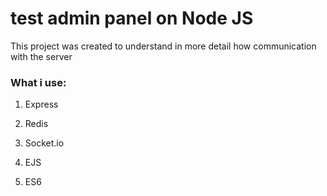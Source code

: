 # test admin panel on Node JS

This project was created to understand in more detail how communication with the server

### What i use:



1) Express


2) Redis


3) Socket.io


4) EJS


5) ES6
